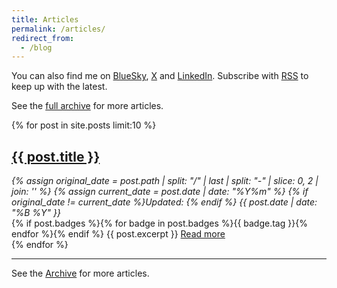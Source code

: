 ```yaml
---
title: Articles
permalink: /articles/
redirect_from:
  - /blog
---
```


You can also find me on [BlueSky](https://bsky.app/profile/chrismdp.com), [X](https://x.com/chrismdp) and [LinkedIn](https://linkedin.com/in/chrisparsons). Subscribe with <a href="{{ site.baseurl }}/feed.xml">RSS</a> to keep up with the latest.

See the <a href="{{ site.baseurl }}/all/">full archive</a> for more articles.


{% for post in site.posts limit:10 %}

   <div class="post-preview py-4">
   <h2><a href="{{ site.baseurl }}{{ post.url }}">{{ post.title }}</a></h2>

   <div style='font-style: italic' class="pb-1 post-date">
   {% assign original_date = post.path | split: "/" | last | split: "-" | slice: 0, 2 | join: '' %}
   {% assign current_date = post.date | date: "%Y%m" %}
   {% if original_date != current_date %}Updated: {% endif %}
   {{ post.date | date: "%B %Y" }}
   </div>
   {% if post.badges %}{% for badge in post.badges %}<span class="badge badge-{{ badge.type }}">{{ badge.tag }}</span>{% endfor %}{% endif %}
   {{ post.excerpt }}
   <a class='underline' href="{{ site.baseurl }}{{ post.url }}">Read more</a>

   </div>
{% endfor %}

<script async data-uid="dadc23073e" src="https://chrismdp.kit.com/dadc23073e/index.js"></script>

<hr>

See the <a href="{{ site.baseurl }}/all/">Archive</a> for more articles.
